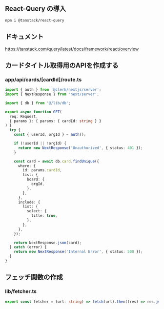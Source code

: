 ## React-Query の導入

```bash
npm i @tanstack/react-query
```

## ドキュメント

https://tanstack.com/query/latest/docs/framework/react/overview

## カードタイトル取得用のAPIを作成する

### app/api/cards/\[cardId]/route.ts

```ts
import { auth } from '@clerk/nextjs/server';
import { NextResponse } from 'next/server';

import { db } from '@/lib/db';

export async function GET(
  req: Request,
  { params }: { params: { cardId: string } }
) {
  try {
    const { userId, orgId } = auth();

    if (!userId || !orgId) {
      return new NextResponse('Unauthorized', { status: 401 });
    }

    const card = await db.card.findUnique({
      where: {
        id: params.cardId,
        list: {
          board: {
            orgId,
          },
        },
      },
      include: {
        list: {
          select: {
            title: true,
          },
        },
      },
    });

    return NextResponse.json(card);
  } catch (error) {
    return new NextResponse('Internal Error', { status: 500 });
  }
}
```

## フェッチ関数の作成

### lib/fetcher.ts

```ts
export const fetcher = (url: string) => fetch(url).then((res) => res.json());
```
